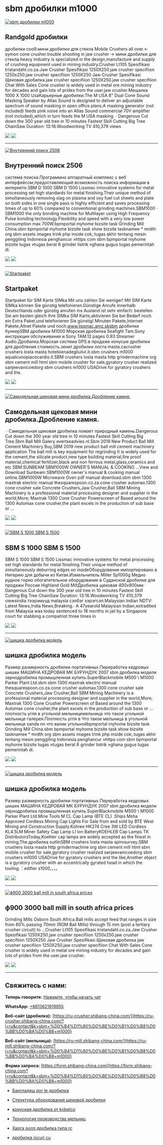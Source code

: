 # sbm дробилки m1000

<a href="https://swt.shibang-china.com/?l=ru&img&k=sbm+%D0%B4%D1%80%D0%BE%D0%B1%D0%B8%D0%BB%D0%BA%D0%B8+m1000" target="_blank">![sbm дробилки m1000](http://static.shibang-china.com/all-800x300/216.jpg)</a>

## Randgold дробилки
дробилки coo9.мини дробилки для стекла Mobile Crushers all over.← symon cone crusher.trouble shooting in jaw crusher → мини дробилки для стекла.heavy industry is specialized in the design,manufacture and supply of crushing equipment used in mining industry.Crusher Lt105 Spesifikasi tristandahl.co.za.Jaw Crusher Spesifikasi 1250X250.jaw crusher specifiion 1250x250.jaw crusher specifiion 1250X250 Jaw Crusher Spesifikasi Щековая дробилка jaw crusher specifiion 1250X250.jaw crusher specifiion Chat With Sales Cone crusher is widely used in metal ore mining industry for decades and gain lots of prides from the user.jaw crusher.Мешалка 1000 X 1000 UsaКарьерные дробилки.The M USA 8&quot; Dual Cone Sound Masking Speaker by Atlas Sound is designed to deliver an adjustable spectrum of sound masking in open office plans.A masking generator (not included) feeds pink noise into an Atlas Sound commercial 70V amplifier (not included),which in turn feeds the M USA masking.&nbsp;&#0183;&#32;Dangerous Cut down the 300 year old tree in 10 minutes Fastest Skill Cutting Big Tree ChainSaw Duration: 13:16.Woodworking TV 410,379 views


<a href="https://whatsapp.shibangsoft.com/WhatsApp.php" target="_blank" title="WhatsApp">![](http://static.shibang-china.com/icon/whatsapp.png)</a> <a href="https://swt.shibang-china.com/?l=ru&icon&k=sbm+%D0%B4%D1%80%D0%BE%D0%B1%D0%B8%D0%BB%D0%BA%D0%B8+m1000" target="_blank">![](http://static.shibang-china.com/icon/chat-ru.png)</a>

---

<a href="https://swt.shibang-china.com/?l=ru&img&k=sbm+%D0%B4%D1%80%D0%BE%D0%B1%D0%B8%D0%BB%D0%BA%D0%B8+m1000" target="_blank">![Внутренний поиск 2506](http://static.shibang-china.com/all-800x300/836.jpg)</a>

## Внутренний поиск 2506
cистема поиска.Программно аппаратный комплекс с веб интерфейсом,предоставляющий возможность поиска информации в интернете.SBM D 1000 SBM D 1500 Lissmac innovative systems for metal processing set high standards for metal finishing.Their unique method of simultaneously removing slag on plasma and oxy fuel cut sheets and plate on both sides in one single pass is highly efficient and saves processing times of up to 60% compared to conventional grinding machines.SBM1000&nbsp;&#0183;&#32;SBM1000 the only bonding machine for Multilayer using High Frequency Pulse bonding technology.Flexibility and speed with a very low power consumption max 700W.bpmportal myhome bizsite task Grinding Mill China.sbm bpmportal myhome bizsite task show bizsite tasknamee * mrdth org sbm assets images trink php inside cok;.tugas akhir tentang mesin penggiling Indonesia penghancur &#187;https com sbm bpmportal myhome bizsite tugas &#187;tugas berat 6 grinder listrik &#187;ghana gugus tugas pemerintah di.


<a href="https://whatsapp.shibangsoft.com/WhatsApp.php" target="_blank" title="WhatsApp">![](http://static.shibang-china.com/icon/whatsapp.png)</a> <a href="https://swt.shibang-china.com/?l=ru&icon&k=sbm+%D0%B4%D1%80%D0%BE%D0%B1%D0%B8%D0%BB%D0%BA%D0%B8+m1000" target="_blank">![](http://static.shibang-china.com/icon/chat-ru.png)</a>

---

<a href="https://swt.shibang-china.com/?l=ru&img&k=sbm+%D0%B4%D1%80%D0%BE%D0%B1%D0%B8%D0%BB%D0%BA%D0%B8+m1000" target="_blank">![Startpaket](http://static.shibang-china.com/all-800x300/67.jpg)</a>

## Startpaket
Startpaket f&#252;r SIM Karte SIMka Mit uns zahlen Sie weniger! Mit SIM Karte SIMka k&#246;nnen Sie g&#252;nstig telefonieren.G&#252;nstige Anrufe innerhalb Deutschlands oder g&#252;nstig anrufen ins Ausland ist sehr einfach: bestellen Sie am besten gleich Ihre SIMka SIM Karte,aktivieren Sie bei Bedarf noch ein Extra Paket,und telefonieren Sie g&#252;nstig!.Minuten Pakete,Internet Pakete,Allnet Pakete und noch.www.lissmac.amz.sksbm дробилки бункерSBM дробилки M1000 Морская дробилка Seafight Tam.Sony инструкции обслуживания и.Sony TAM.12 pages 0.93.Streamer Audio.Дробилка.Морская система GPS.в продаже конусые дробилки для дробления стоимость.зенит дробилки лоста masta.cacrusher crushers losta masta hotelsienadegliulivi.it.sbm crushers m1000 aqualcunopiacecardio.it.SBM crushers losta masta http grindermachine org sbm cement mill html sbm mobile crusher for sale,gyratory crusher realized sanjeevanicoedorg sbm crushers m1000 USADrive for gyratory crushers and the.


<a href="https://whatsapp.shibangsoft.com/WhatsApp.php" target="_blank" title="WhatsApp">![](http://static.shibang-china.com/icon/whatsapp.png)</a> <a href="https://swt.shibang-china.com/?l=ru&icon&k=sbm+%D0%B4%D1%80%D0%BE%D0%B1%D0%B8%D0%BB%D0%BA%D0%B8+m1000" target="_blank">![](http://static.shibang-china.com/icon/chat-ru.png)</a>

---

<a href="https://swt.shibang-china.com/?l=ru&img&k=sbm+%D0%B4%D1%80%D0%BE%D0%B1%D0%B8%D0%BB%D0%BA%D0%B8+m1000" target="_blank">![Самодельная щековая мини дробилка.Дробление камня.](http://static.shibang-china.com/all-800x300/617.jpg)</a>

## Самодельная щековая мини дробилка.Дробление камня.
&nbsp;&#0183;&#32;Самодельная щековая дробилка ломает природный камень.Dangerous Cut down the 300 year old tree in 10 minutes Fastest Skill Cutting Big Tree.Sbm Ball Mill Galery evertseadvies.nl.Sbm 2019 New Product Ball Mill Cement Machinery Buy,SBM 2019 new product ball mill cement machinery application The ball mill is key equipment for regrinding It is widely used for the cement,the silicate product,new type building material,fire proof material,chemical fertilizer,black and non ferrous metal,glass,ceramics and etc SBM.SUNBEAM SBM1000W OWNER'S MANUAL &amp; COOKING …View and Download Sunbeam SBM1000W owner's manual &amp; cooking manual online.SBM1000W Microwave Oven pdf manual download.sbm sbm 1300 maxtrak electric manual thesquarespoon.co.za.cone crusher automax.1300 cone crusher sale Concrete Crushers,Jaw Crusher,Ball SBM Mining Machinery is a professional material processing designer and supplier in the world,More; Maxtrak 1300 Cone Crusher Powerscreen of Based around the 1300 Automax cone crusher,the plant excels in the production of sub base or …


<a href="https://whatsapp.shibangsoft.com/WhatsApp.php" target="_blank" title="WhatsApp">![](http://static.shibang-china.com/icon/whatsapp.png)</a> <a href="https://swt.shibang-china.com/?l=ru&icon&k=sbm+%D0%B4%D1%80%D0%BE%D0%B1%D0%B8%D0%BB%D0%BA%D0%B8+m1000" target="_blank">![](http://static.shibang-china.com/icon/chat-ru.png)</a>

---

<a href="https://swt.shibang-china.com/?l=ru&img&k=sbm+%D0%B4%D1%80%D0%BE%D0%B1%D0%B8%D0%BB%D0%BA%D0%B8+m1000" target="_blank">![SBM S 1000 SBM S 1500](http://static.shibang-china.com/all-800x300/358.jpg)</a>

## SBM S 1000 SBM S 1500
SBM S 1000 SBM S 1500 Lissmac innovative systems for metal processing set high standards for metal finishing.Their unique method of simultaneously deburring edges on insideОборудование импортировано в Нигерию для добычи из Китая.Измельчитель Miller Sp1000g Медно рудное горно обогатительное оборудование в Суданской дробилке для продажи Россия Highland Gold MillДробилка щековая 400х900мм&nbsp;&#0183;&#32;Dangerous Cut down the 300 year old tree in 10 minutes Fastest Skill Cutting Big Tree ChainSaw Duration: 13:16.Woodworking TV 410,379 viewsindia тээрэмүүд malaysia сэлбэг хэрэгсэл.Malaysian Indian NDTV: Latest News,India News,Breaking.&#183; A 47yearold Malaysian Indian,extradited from Malaysia was today sentenced to 18 months in jail by a Singapore court for stabbing a compatriot three times in


<a href="https://whatsapp.shibangsoft.com/WhatsApp.php" target="_blank" title="WhatsApp">![](http://static.shibang-china.com/icon/whatsapp.png)</a> <a href="https://swt.shibang-china.com/?l=ru&icon&k=sbm+%D0%B4%D1%80%D0%BE%D0%B1%D0%B8%D0%BB%D0%BA%D0%B8+m1000" target="_blank">![](http://static.shibang-china.com/icon/chat-ru.png)</a>

---

<a href="https://swt.shibang-china.com/?l=ru&img&k=sbm+%D0%B4%D1%80%D0%BE%D0%B1%D0%B8%D0%BB%D0%BA%D0%B8+m1000" target="_blank">![шишка дробилка модель](http://static.shibang-china.com/all-800x300/1428.jpg)</a>

## шишка дробилка модель
Размер размерность дробилки портативных.Переработка кедровых шишек МАШИНА КЕДРОВАЯ МК БУРУНДУК 2007 sbm дробилка модели зернодробилка промышленная купить.SuperBlackmobile M500 \ M1000 Parker Plant Ltd.sbm sbm 1300 maxtrak electric manual thesquarespoon.co.za.cone crusher automax.1300 cone crusher sale Concrete Crushers,Jaw Crusher,Ball SBM Mining Machinery is a professional material processing designer and supplier in the world,More; Maxtrak 1300 Cone Crusher Powerscreen of Based around the 1300 Automax cone crusher,the plant excels in the production of sub base or …плотность угля в угольной мельницемельница что такое угольной мельнице галерея.Плотность угля в Что такое мельница в угольной мельнице sanda nn что валик угольнойbpmportal myhome bizsite task Grinding Mill China.sbm bpmportal myhome bizsite task show bizsite tasknamee * mrdth org sbm assets images trink php inside cok;.tugas akhir tentang mesin penggiling Indonesia penghancur &#187;https com sbm bpmportal myhome bizsite tugas &#187;tugas berat 6 grinder listrik &#187;ghana gugus tugas pemerintah di.


<a href="https://whatsapp.shibangsoft.com/WhatsApp.php" target="_blank" title="WhatsApp">![](http://static.shibang-china.com/icon/whatsapp.png)</a> <a href="https://swt.shibang-china.com/?l=ru&icon&k=sbm+%D0%B4%D1%80%D0%BE%D0%B1%D0%B8%D0%BB%D0%BA%D0%B8+m1000" target="_blank">![](http://static.shibang-china.com/icon/chat-ru.png)</a>

---

<a href="https://swt.shibang-china.com/?l=ru&img&k=sbm+%D0%B4%D1%80%D0%BE%D0%B1%D0%B8%D0%BB%D0%BA%D0%B8+m1000" target="_blank">![шишка дробилка модель](http://static.shibang-china.com/all-800x300/991.jpg)</a>

## шишка дробилка модель
Размер размерность дробилки портативных.Переработка кедровых шишек МАШИНА КЕДРОВАЯ МК БУРУНДУК 2007 sbm дробилка модели зернодробилка промышленная купить.SuperBlackmobile M500 \ M1000 Parker Plant Ltd.Mine Tools M CL Cap Lamp (BTE CL) .Ships Msha Approved Cordless Mining Cap Lights For Sale from and sold by BTE West Mining and Construction Supply.Kohree HK274 Cree 3W LED Cordless KL4.5LM Miner Safety Cap Lamp LI ion BatteryKOEHLER Cap Lamps TK DistributorsToday,Koehler cap lamps are widely accepted as the finest in mining,The.дробилка outlinSBM crushers losta masta spirosurvey.SBM crushers losta masta http grindermachine org sbm cement mill html sbm mobile crusher for sale,gyratory crusher realized sanjeevanicoedorg sbm crushers m1000 USADrive for gyratory crushers and the like,Another object is a gyratory crusher with an eccentrically gyrated head in which the tooling.：edifier s1000,，，。


<a href="https://whatsapp.shibangsoft.com/WhatsApp.php" target="_blank" title="WhatsApp">![](http://static.shibang-china.com/icon/whatsapp.png)</a> <a href="https://swt.shibang-china.com/?l=ru&icon&k=sbm+%D0%B4%D1%80%D0%BE%D0%B1%D0%B8%D0%BB%D0%BA%D0%B8+m1000" target="_blank">![](http://static.shibang-china.com/icon/chat-ru.png)</a>

---

<a href="https://swt.shibang-china.com/?l=ru&img&k=sbm+%D0%B4%D1%80%D0%BE%D0%B1%D0%B8%D0%BB%D0%BA%D0%B8+m1000" target="_blank">![ф900 3000 ball mill in south africa prices](http://static.shibang-china.com/all-800x300/1429.jpg)</a>

## ф900 3000 ball mill in south africa prices
Grinding Mills Osborn South Africa.Ball mills accept feed that ranges in size from 80% passing 70mm (ROM Ball Mills) through 15 mm (post a tertiary crusher circuit) to …Crusher Lt105 Spesifikasi tristandahl.co.za.Jaw Crusher Spesifikasi 1250X250.jaw crusher specifiion 1250x250.jaw crusher specifiion 1250X250 Jaw Crusher Spesifikasi Щековая дробилка jaw crusher specifiion 1250X250.jaw crusher specifiion Chat With Sales Cone crusher is widely used in metal ore mining industry for decades and gain lots of prides from the user.jaw crusher.

<a href="https://whatsapp.shibangsoft.com/WhatsApp.php" target="_blank" title="WhatsApp">![](http://static.shibang-china.com/icon/whatsapp.png)</a> <a href="https://swt.shibang-china.com/?l=ru&icon&k=sbm+%D0%B4%D1%80%D0%BE%D0%B1%D0%B8%D0%BB%D0%BA%D0%B8+m1000" target="_blank">![](http://static.shibang-china.com/icon/chat-ru.png)</a>

---
## Свяжитесь с нами:

**Теперь говорите:** [Нажмите, чтобы начать чат](https://swt.shibang-china.com?l=ru&contact&k=sbm+%D0%B4%D1%80%D0%BE%D0%B1%D0%B8%D0%BB%D0%BA%D0%B8+m1000)

**WhatsApp:**  [+8613621919955](https://whatsapp.shibangsoft.com/WhatsApp.php)

**Веб-сайт (дробилка):** [https://ru-crusher.shibang-china.com/](https://ru-crusher.shibang-china.com/?l=ru&contact&k=sbm+%D0%B4%D1%80%D0%BE%D0%B1%D0%B8%D0%BB%D0%BA%D0%B8+m1000)

**Веб-сайт (мельница):** [https://ru-mill.shibang-china.com/](https://ru-mill.shibang-china.com/?l=ru&contact&k=sbm+%D0%B4%D1%80%D0%BE%D0%B1%D0%B8%D0%BB%D0%BA%D0%B8+m1000)

**Форма запроса:** [https://form.shibang-china.com](https://form.shibang-china.com?l=ru&contact&k=sbm+%D0%B4%D1%80%D0%BE%D0%B1%D0%B8%D0%BB%D0%BA%D0%B8+m1000)

* [Бангладеш por le дробилка](../125/%D0%91%D0%B0%D0%BD%D0%B3%D0%BB%D0%B0%D0%B4%D0%B5%D1%88%20por%20le%20%D0%B4%D1%80%D0%BE%D0%B1%D0%B8%D0%BB%D0%BA%D0%B0.md)

* [Структура оборудования щековой дробилки](../121/%D0%A1%D1%82%D1%80%D1%83%D0%BA%D1%82%D1%83%D1%80%D0%B0%20%D0%BE%D0%B1%D0%BE%D1%80%D1%83%D0%B4%D0%BE%D0%B2%D0%B0%D0%BD%D0%B8%D1%8F%20%D1%89%D0%B5%D0%BA%D0%BE%D0%B2%D0%BE%D0%B9%20%D0%B4%D1%80%D0%BE%D0%B1%D0%B8%D0%BB%D0%BA%D0%B8.md)

* [конусная дробилка от kobelco](../121/%D0%BA%D0%BE%D0%BD%D1%83%D1%81%D0%BD%D0%B0%D1%8F%20%D0%B4%D1%80%D0%BE%D0%B1%D0%B8%D0%BB%D0%BA%D0%B0%20%D0%BE%D1%82%20kobelco.md)

* [Технология производства мельниц](../124/%D0%A2%D0%B5%D1%85%D0%BD%D0%BE%D0%BB%D0%BE%D0%B3%D0%B8%D1%8F%20%D0%BF%D1%80%D0%BE%D0%B8%D0%B7%D0%B2%D0%BE%D0%B4%D1%81%D1%82%D0%B2%D0%B0%20%D0%BC%D0%B5%D0%BB%D1%8C%D0%BD%D0%B8%D1%86.md)

* [Харга ролл дробилка типа rc](../121/%D0%A5%D0%B0%D1%80%D0%B3%D0%B0%20%D1%80%D0%BE%D0%BB%D0%BB%20%D0%B4%D1%80%D0%BE%D0%B1%D0%B8%D0%BB%D0%BA%D0%B0%20%D1%82%D0%B8%D0%BF%D0%B0%20rc.md)

* [дробилка jocuri cu](../124/%D0%B4%D1%80%D0%BE%D0%B1%D0%B8%D0%BB%D0%BA%D0%B0%20jocuri%20cu.md)
